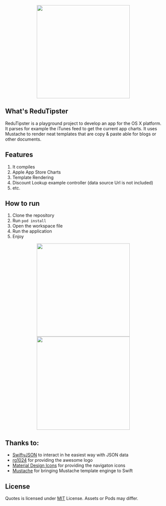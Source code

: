 <div style="text-align:center">
	<a href="https://raw.githubusercontent.com/tscholze/swift-redutipster/master/docs/logo.png">
		<img src="https://raw.githubusercontent.com/tscholze/swift-redutipster/master/docs/logo.png" height="300px" />
	</a>
</div>

## What's ReduTipster
ReduTipster is a playground project to develop an app for the OS X platform. It parses for example the iTunes feed to get the current app charts.
It uses Mustache to render neat templates that are copy & paste able for blogs or other documents.

## Features
1. It compiles
1. Apple App Store Charts
1. Template Rendering
1. Discount Lookup example controller (data source Url is not included)
1. etc.

## How to run
1. Clone the repository
1. Run `pod install`
1. Open the workspace file
1. Run the application
1. Enjoy

<div style="text-align:center">
        <a href="https://raw.githubusercontent.com/tscholze/swift-redutipster/master/docs/charts.png">
                <img src="https://raw.githubusercontent.com/tscholze/swift-redutipster/master/docs/charts.png" height="300px" />
        </a>
</div>

<div style="text-align:center">
        <a href="https://raw.githubusercontent.com/tscholze/swift-redutipster/master/docs/discount.png">
                <img src="https://raw.githubusercontent.com/tscholze/swift-redutipster/master/docs/discount.png" height="300px" />
        </a>
</div>

## Thanks to:
* [SwiftyJSON](https://github.com/SwiftyJSON/SwiftyJSON) to interact in he easiest way with JSON data
* [rg1024](https://openclipart.org/user-detail/rg1024) for providing the awesome logo
* [Material Design Icons](https://materialdesignicons.com) for providing the navigaton icons
* [Mustache](http://mustache.github.io) for bringing Mustache template enginge to Swift

## License 
Quotes is licensed under [MIT](https://en.wikipedia.org/wiki/MIT_License) License. Assets or Pods may differ.

